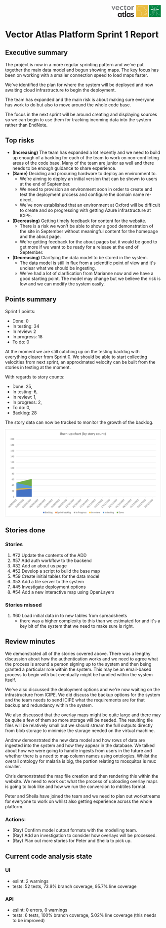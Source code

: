 <div style="width:100%;display:flex;justify-content:flex-end;">
  <img src="../../vector-atlas-logo.svg" width="160">
</div>

# Vector Atlas Platform Sprint 1 Report

## Executive summary
The project is now in a more regular sprinting pattern and we've put together the main data model and begun showing maps. The key focus has been on working with a smaller connection speed to load maps faster.

We've identified the plan for where the system will be deployed and now awaiting cloud infrastructure to begin the deployment.

The team has expanded and the main risk is about making sure everyone has work to do but also to move around the whole code base.

The focus in the next sprint will be around creating and displaying sources so we can begin to use them for tracking incoming data into the system rather than EndNote.


## Top risks
- **(Increasing)** The team has expanded a lot recently and we need to build up enough of a backlog for each of the team to work on non-conflicting areas of the code base. Many of the team are junior as well and there needs to be enough guidance to share experience.
- **(Same)** Deciding and procuring hardware to deploy an environment to.
  - We're aiming to deploy an initial version that can be shown to users at the end of September.
  - We need to provision an environment soon in order to create and test the deployment process and configure the domain name re-direct.
  - We've now established that an environment at Oxford will be difficult to create and so progressing with getting Azure infrastructure at ICIPE.
- **(Decreasing)** Getting timely feedback for content for the website.
  - There is a risk we won't be able to show a good demonstration of the site in September without meaningful content for the homepage and the about page.
  - We're getting feedback for the about pages but it would be good to get more if we want to be ready for a release at the end of September.
- **(Decreasing)** Clarifying the data model to be stored in the system.
  - The data model is still in flux from a scientific point of view and it's unclear what we should be ingesting.
  - We've had a lot of clarification from Marianne now and we have a good starting point. The model may change but we believe the risk is low and we can modify the system easily.

## Points summary

Sprint 1 points:
 - Done: 0
 - In testing: 34
 - In review: 2
 - In progress: 18
 - To do: 0

 At the moment we are still catching up on the testing backlog with everything clearer from Sprint 0. We should be able to start collecting velocities from next sprint, an approximated velocity can be built from the stories in testing at the moment.

With regards to story counts:
- Done: 25,
- In testing: 6,
- In review: 1,
- In progress: 2,
- To do: 0,
- Backlog: 28

The story data can now be tracked to monitor the growth of the backlog.

![sprint burn up](./sprint1-burnup.png)

## Stories done
### Stories

1. #72 Update the contents of the ADD
1. #57 Add auth workflow to the backend
1. #32 Add an about us page
1. #52 Develop a script to build the base map
1. #59 Create initial tables for the data model
1. #53 Add a tile server to the system
1. #45 Investigate deployment options
1. #54 Add a new interactive map using OpenLayers

### Stories missed
1. #60 Load initial data in to new tables from spreadsheets
    - there was a higher complexity to this than we estimated for and it's a key bit of the system that we need to make sure is right.

## Review minutes
We demonstrated all of the stories covered above. There was a lengthy discussion about how the authentication works and we need to agree what the process is around a person signing up to the system and then being granted a particular role within the system. This may be an email-based process to begin with but eventually might be handled within the system itself.

We've also discussed the deployment options and we're now waiting on the infrastructure from ICIPE. We did discuss the backup options for the system and the team needs to send ICIPE what the requirements are for that backup and redundancy within the system.

We also discussed that the overlay maps might be quite large and there may be quite a few of them so more storage will be needed. The resulting tile files will be relatively small but we should stream the full outputs directly from blob storage to minimise the storage needed on the virtual machine.

Andrew demonstrated the new data model and how rows of data are ingested into the system and how they appear in the database. We talked about how we were going to handle ingests from users in the future and whether there is a need to map column names using ontologies. Whilst the overall ontology for malaria is big, the portion relating to mosquitos is muc smaller.

Chris demonstrated the map file creation and then rendering this within the website. We need to work out what the process of uploading overlay maps is going to look like and how we run the conversion to mbtiles format.

Peter and Sheila have joined the team and we need to plan out workstreams for everyone to work on whilst also getting experience across the whole platform.


### Actions:
- (Ray) Confirm model output formats with the modelling team.
- (Ray) Add an investigation to consider how overlays will be processed.
- (Ray) Plan out more stories for Peter and Sheila to pick up.


## Current code analysis state

### UI
- eslint: 2 warnings
- tests: 52 tests, 73.9% branch coverage, 95.7% line coverage

### API
- eslint: 0 errors, 0 warnings
- tests: 6 tests, 100% branch coverage, 5.02% line coverage (this needs to be improved)